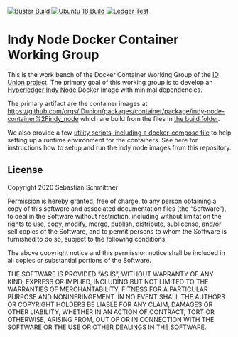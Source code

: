[![Buster Build](https://github.com/IDunion/indy-node-container/actions/workflows/build-buster.yml/badge.svg)](https://github.com/IDunion/indy-node-container/actions/workflows/build-buster.yml)
[![Ubuntu 18 Build](https://github.com/IDunion/indy-node-container/actions/workflows/build-ubuntu18.yml/badge.svg)](https://github.com/IDunion/indy-node-container/actions/workflows/build-ubuntu18.yml)
[![Ledger Test](https://github.com/IDunion/indy-node-container/actions/workflows/ledger-test.yml/badge.svg)](https://github.com/IDunion/indy-node-container/actions/workflows/ledger-test.yml)

# Indy Node Docker Container Working Group

This is the work bench of the Docker Container Working Group of the [ID Union project](https://github.com/IDunion). The primary goal of this working group is to develop an [Hyperledger Indy Node](https://github.com/hyperledger/indy-node) Docker Image with minimal dependencies.

The primary artifact are the container images at https://github.com/orgs/IDunion/packages/container/package/indy-node-container%2Findy_node which are build from the files in [the build folder](build/).

We also provide a few [utility scripts, including a docker-compose file](run/) to help setting up a runtime environment for the containers.
See here for instructions how to setup and run the indy node images from this repository.



## License

Copyright 2020 Sebastian Schmittner

Permission is hereby granted, free of charge, to any person obtaining a copy of this software and associated documentation files (the “Software”), to deal in the Software without restriction, including without limitation the rights to use, copy, modify, merge, publish, distribute, sublicense, and/or sell copies of the Software, and to permit persons to whom the Software is furnished to do so, subject to the following conditions:

The above copyright notice and this permission notice shall be included in all copies or substantial portions of the Software.

THE SOFTWARE IS PROVIDED “AS IS”, WITHOUT WARRANTY OF ANY KIND, EXPRESS OR IMPLIED, INCLUDING BUT NOT LIMITED TO THE WARRANTIES OF MERCHANTABILITY, FITNESS FOR A PARTICULAR PURPOSE AND NONINFRINGEMENT. IN NO EVENT SHALL THE AUTHORS OR COPYRIGHT HOLDERS BE LIABLE FOR ANY CLAIM, DAMAGES OR OTHER LIABILITY, WHETHER IN AN ACTION OF CONTRACT, TORT OR OTHERWISE, ARISING FROM, OUT OF OR IN CONNECTION WITH THE SOFTWARE OR THE USE OR OTHER DEALINGS IN THE SOFTWARE.
